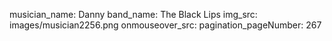 musician_name: Danny
band_name: The Black Lips
img_src: images/musician2256.png
onmouseover_src: 
pagination_pageNumber: 267